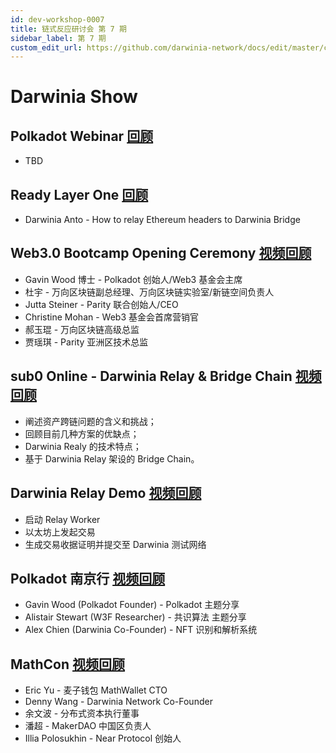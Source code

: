 ```yaml
---
id: dev-workshop-0007
title: 链式反应研讨会 第 7 期
sidebar_label: 第 7 期
custom_edit_url: https://github.com/darwinia-network/docs/edit/master/content/zh-CN/dev-workshop-0007.md
---
```

# Darwinia Show

## Polkadot Webinar [回顾](https://www.crowdcast.io/e/web3-builders-darwinia?utm_source=profile&utm_medium=profile_web&utm_campaign=profile)
- TBD

## Ready Layer One [回顾](https://app.hopin.to/events/readylayerone/sessions/175ab7a7-ca6e-4b06-84ee-c69496c24f56)
- Darwinia Anto - How to relay Ethereum headers to Darwinia Bridge

## Web3.0 Bootcamp Opening Ceremony [视频回顾](https://www.bilibili.com/video/BV1ng4y167QB/)
- Gavin Wood 博士 - Polkadot 创始人/Web3 基金会主席
- 杜宇 - 万向区块链副总经理、万向区块链实验室/新链空间负责人
- Jutta Steiner - Parity 联合创始人/CEO
- Christine Mohan - Web3 基金会首席营销官
- 郝玉琨 - 万向区块链高级总监
- 贾瑶琪 - Parity 亚洲区技术总监

## sub0 Online - Darwinia Relay & Bridge Chain [视频回顾](https://www.bilibili.com/video/BV1bQ4y1T7Hf/)
- 阐述资产跨链问题的含义和挑战；
- 回顾目前几种方案的优缺点；
- Darwinia Realy 的技术特点；
- 基于 Darwinia Relay 架设的 Bridge Chain。

## Darwinia Relay Demo [视频回顾](https://youtu.be/a4d_1vPhwZI)
- 启动 Relay Worker
- 以太坊上发起交易
- 生成交易收据证明并提交至 Darwinia 测试网络

## Polkadot 南京行 [视频回顾](https://www.yizhibo.com/l/x7DmqxBMxpEWXYO6.html)
- Gavin Wood (Polkadot Founder) - Polkadot 主题分享
- Alistair Stewart (W3F Researcher) - 共识算法 主题分享
- Alex Chien (Darwinia Co-Founder) - NFT 识别和解析系统

## MathCon [视频回顾](https://www.yizhibo.com/l/Ovd7gCZu4X45SO9O.html)
- Eric Yu - 麦子钱包 MathWallet CTO
- Denny Wang - Darwinia Network Co-Founder
- 余文波 - 分布式资本执行董事
- 潘超 - MakerDAO 中国区负责人
- Illia Polosukhin - Near Protocol 创始人
